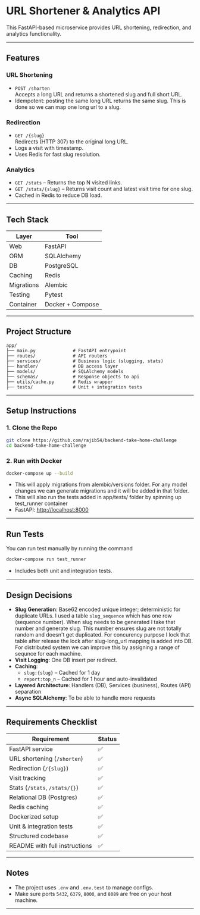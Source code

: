 
# URL Shortener & Analytics API

This FastAPI-based microservice provides URL shortening, redirection, and analytics functionality. 

---

## Features

### URL Shortening
- `POST /shorten`  
  Accepts a long URL and returns a shortened slug and full short URL.
- Idempotent: posting the same long URL returns the same slug. This is done so we can map one long url to a slug.

### Redirection
- `GET /{slug}`  
  Redirects (HTTP 307) to the original long URL.
- Logs a visit with timestamp.
- Uses Redis for fast slug resolution.

### Analytics
- `GET /stats` – Returns the top N visited links.  
- `GET /stats/{slug}` – Returns visit count and latest visit time for one slug.
- Cached in Redis to reduce DB load.

---

## Tech Stack

| Layer      | Tool                    |
|------------|-------------------------|
| Web        | FastAPI                 |
| ORM        | SQLAlchemy              |
| DB         | PostgreSQL              |
| Caching    | Redis                   |
| Migrations | Alembic                 |
| Testing    | Pytest                  |
| Container  | Docker + Compose        |

---

## Project Structure

```
app/
├── main.py              # FastAPI entrypoint
├── routes/              # API routers
├── services/            # Business logic (slugging, stats)
├── handler/             # DB access layer
├── models/              # SQLAlchemy models
├── schemas/             # Response objects to api
├── utils/cache.py       # Redis wrapper
├── tests/               # Unit + integration tests
```

---

## Setup Instructions

### 1. Clone the Repo

```bash
git clone https://github.com/rajib54/backend-take-home-challenge
cd backend-take-home-challenge
```

### 2. Run with Docker

```bash
docker-compose up --build
```
- This will apply migrations from alembic/versions folder. For any model changes we can generate migrations and it will be added in that folder.
- This will also run the tests added in app/tests/ folder by spinning up test_runner container
- FastAPI: [http://localhost:8000](http://localhost:8000)

---

## Run Tests
You can run test manually by running the command
```bash
docker-compose run test_runner
```

- Includes both unit and integration tests.

---

## Design Decisions

- **Slug Generation**: Base62 encoded unique integer; deterministic for duplicate URLs. I used a table `slug_sequence` which has one row (sequence number). 
When slug needs to be generated I take that number and generate slug. This number ensures slug are not totally random and doesn't get duplicated.
For concurency purpose I lock that table after release the lock after slug-long_url mapping is added into DB. For distributed system we can improve this by assigning a range of sequnce for each machine.
- **Visit Logging**: One DB insert per redirect.
- **Caching**:
  - `slug:{slug}` – Cached for 1 day
  - `report:top_n` – Cached for 1 hour and auto-invalidated
- **Layered Architecture**: Handlers (DB), Services (business), Routes (API) separation
- **Async SQLAlchemy**: To be able to handle more requests

---

## Requirements Checklist

| Requirement                    | Status |
|-------------------------------|--------|
| FastAPI service                | ✅     |
| URL shortening (`/shorten`)   | ✅     |
| Redirection (`/{slug}`)       | ✅     |
| Visit tracking                 | ✅     |
| Stats (`/stats`, `/stats/{}`) | ✅     |
| Relational DB (Postgres)      | ✅     |
| Redis caching                 | ✅     |
| Dockerized setup              | ✅     |
| Unit & integration tests      | ✅     |
| Structured codebase           | ✅     |
| README with full instructions | ✅     |

---

## Notes

- The project uses `.env` and `.env.test` to manage configs.
- Make sure ports `5432`, `6379`, `8000`, and `8089` are free on your host machine.

---

